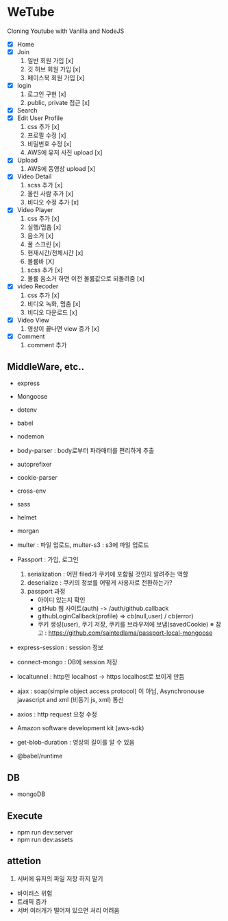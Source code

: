# WeTube

Cloning Youtube with Vanilla and NodeJS

- [x] Home
- [x] Join
  1. 일반 회원 가입 [x]
  2. 깃 허브 회원 가입 [x]
  3. 페이스북 회원 가입 [x]
- [x] login
  1. 로그인 구현 [x]
  2. public, private 접근 [x]
- [x] Search
- [x] Edit User Profile
  1. css 추가 [x]
  2. 프로필 수정 [x]
  3. 비밀번호 수정 [x]
  4. AWS에 유저 사진 upload [x]
- [x] Upload
  1. AWS에 동영상 upload [x]
- [x] Video Detail
  1. scss 추가 [x]
  2. 올린 사람 추가 [x]
  3. 비디오 수정 추가 [x]
- [x] Video Player
  1. css 추가 [x]
  2. 실행/멈춤 [x]
  3. 음소거 [x]
  4. 풀 스크린 [x]
  5. 현재시간/전체시간 [x]
  6. 볼륨바 [X]
  1) scss 추가 [x] <br/>
  2) 볼륨 음소거 하면 이전 볼륨값으로 되돌려줌 [x] <br/>
- [x] video Recoder
  1. css 추가 [x]
  2. 비디오 녹화, 멈춤 [x]
  3. 비디오 다운로드 [x]
- [x] Video View
  1. 영상이 끝나면 view 증가 [x]
- [x] Comment
  1. comment 추가

## MiddleWare, etc..

- express
- Mongoose
- dotenv
- babel
- nodemon
- body-parser : body로부터 파라매터를 편리하게 추출
- autoprefixer
- cookie-parser
- cross-env
- sass
- helmet
- morgan
- multer : 파일 업로드, multer-s3 : s3에 파일 업로드
- Passport : 가입, 로그인

  1. serialization : 어떤 filed가 쿠키에 포함될 것인지 알려주는 역할
  2. deserialize : 쿠키의 정보를 어떻게 사용자로 전환하는가?
  3. passport 과정
     - 아이디 있는지 확인
     - gitHub 웹 사이트(auth) -> /auth/github.callback
     - githubLoginCallback(profile) => cb(null,user) / cb(error)
     - 쿠키 생성(user), 쿠기 저장, 쿠키를 브라우저에 보냄(savedCookie)
       ※ 참고 : https://github.com/saintedlama/passport-local-mongoose <br/>

- express-session : session 정보
- connect-mongo : DB에 session 저장
- localtunnel : http인 localhost -> https localhost로 보이게 만듬
- ajax : soap(simple object access protocol) 이 아님, Asynchronouse javascript and xml (비동기 js, xml) 통신
- axios : http request 요청 수정
- Amazon software development kit (aws-sdk)
- get-blob-duration : 영상의 길이를 알 수 있음
- @babel/runtime

## DB

- mongoDB

## Execute

- npm run dev:server
- npm run dev:assets

## attetion

1. 서버에 유저의 파일 저장 하지 말기

- 바이러스 위험
- 트래픽 증가
- 서버 여러개가 떨어져 있으면 처리 어려움
